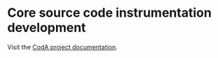 # Core source code instrumentation development

Visit the [CodA project documentation](https://m-zakeri.github.io/CodA/).
